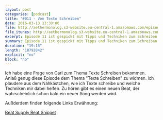 ```yaml
---
layout: post
categories: [podcast]
title: "#011 - Vom Texte Schreiben"
date: 2016-03-13 13:30:00
file: http://aethermonolog.s3-website.eu-central-1.amazonaws.com/episodes/aethermonolog-011.mp3
file_itunes: http://aethermonolog.s3-website.eu-central-1.amazonaws.com/episodes/aethermonolog-011.m4a
excerpt: Episode 11 ist gespickt mit Tipps und Techniken zum Schreiben von Rap-Texten. Auf die Ohren gibt es dazu einen ganz neuen Beat.
summary: Episode 11 ist gespickt mit Tipps und Techniken zum Schreiben von Rap-Texten. Auf die Ohren gibt es dazu einen ganz neuen Beat.
duration: "19:18"
length: "18792042"
explicit: "no"
block: "no"
---
```


Ich habe eine Frage von Carl zum Thema Texte Schreiben bekommen. Anlaß genug diese Episode dem Thema "Texte Schreiben" zu widmen. Ich plaudere aus dem Nähkästchen, wie ich Texte schreibe und welche Techniken mir dabei helfen.
Zu hören gibt es einen neuen Beat, der wahrscheinlich schon bald ein neuer Song werden wird.

Außderdem finden folgende Links Erwähnung:

[Beat Supply Beat Snippet](https://soundcloud.com/beat-supply/numerouno)
